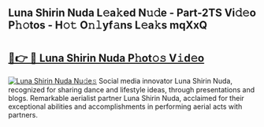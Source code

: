 ## Luna Shirin Nuda L𝚎a𝚔ed N𝚞𝚍e - Part-2TS Vi𝚍𝚎o P𝚑𝚘tos - H𝚘𝚝 O𝚗𝚕yf𝚊ns L𝚎a𝚔s mqXxQ

# <h2><a href="http://kf0iqx.oniu.top/?m=Luna+Shirin+Nuda">🔗👉 🔴 Luna Shirin Nuda P𝚑ot𝚘𝚜 V𝚒d𝚎o</a></h2>

[![Luna Shirin Nuda Nu𝚍e𝚜](https://i.imgur.com/0qMVB7G.gif)](http://kf0iqx.oniu.top/?m=Luna+Shirin+Nuda)
Social media innovator Luna Shirin Nuda, recognized for sharing dance and lifestyle ideas, through presentations and blogs. Remarkable aerialist partner Luna Shirin Nuda, acclaimed for their exceptional abilities and accomplishments in performing aerial acts with partners.  
